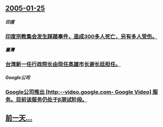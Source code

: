## [2005-01-25](/zh/news/2005/01/25/index.md)

##### 印度
### [ 印度宗教集会发生踩踏事件，造成300多人死亡，另有多人受伤。](/zh/news/2005/01/25/印度宗教集会发生踩踏事件-造成300多人死亡-另有多人受伤.md)
##### 臺灣
### [ 台湾新一任行政院长由现任高雄市长谢长廷担任。](/zh/news/2005/01/25/台湾新一任行政院长由现任高雄市长谢长廷担任.md)
##### Google公司
### [ Google公司推出 [http:--video.google.com- Google Video] 服务。目前该服务仍处于β测试阶段。](/zh/news/2005/01/25/Google公司推出-http-videogooglecom-Google-Video-服务-目前该服务.md)
## [前一天...](/zh/news/2005/01/24/index.md)

